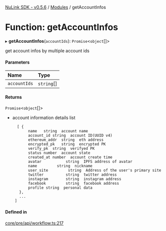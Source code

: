 [NuLink SDK - v0.5.6](../README.md) / [Modules](../modules.md) / getAccountInfos

# Function: getAccountInfos

▸ **getAccountInfos**(`accountIds`): `Promise`<`object`[]\>

get account infos by multiple account ids

#### Parameters

| Name | Type |
| :------ | :------ |
| `accountIds` | `string`[] |

#### Returns

`Promise`<`object`[]\>

- account information details list

        [ {
             name	string	account name
             account_id	string	account ID(UUID v4)
             ethereum_addr	string	eth address
             encrypted_pk	string	encrypted PK
             verify_pk	string	verifyed PK
             status	number	account state 
             created_at	number	account create time
             avatar           string  IPFS address of avatar
             name         string  nickname            
             user_site         string  Address of the user's primary site   
             twitter          string  twitter address     
             instagram        string  instagram address  
             facebook         string  facebook address    
             profile string  personal data        
         },
         ...
       ]

#### Defined in

[core/pre/api/workflow.ts:217](https://github.com/NuLink-network/nulink-sdk/blob/9e77a59/src/core/pre/api/workflow.ts#L217)
